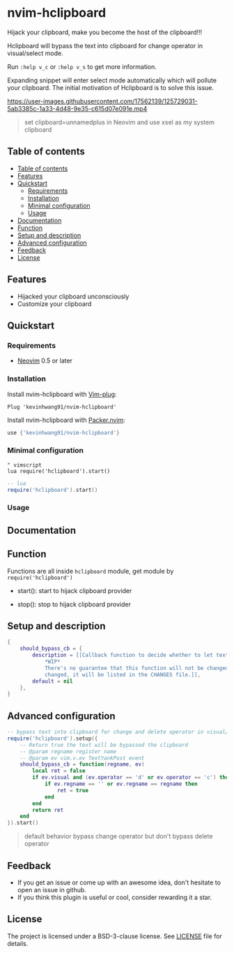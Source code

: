 # nvim-hclipboard

Hijack your clipboard, make you become the host of the clipboard!!!

Hclipboard will bypass the text into clipboard for change operator in visual/select mode.

Run `:help v_c` or `:help v_s` to get more information.

Expanding snippet will enter select mode automatically which will pollute your clipboard.
The initial motivation of Hclipboard is to solve this issue.

<!-- markdownlint-disable MD034-->
https://user-images.githubusercontent.com/17562139/125729031-5ab3385c-1a33-4d48-9e35-c615d07e091e.mp4
<!-- markdownlint-enable MD034-->

> set clipboard=unnamedplus in Neovim and use xsel as my system clipboard

## Table of contents

* [Table of contents](#table-of-contents)
* [Features](#features)
* [Quickstart](#quickstart)
  * [Requirements](#requirements)
  * [Installation](#installation)
  * [Minimal configuration](#minimal-configuration)
  * [Usage](#usage)
* [Documentation](#documentation)
* [Function](#function)
* [Setup and description](#setup-and-description)
* [Advanced configuration](#advanced-configuration)
* [Feedback](#feedback)
* [License](#license)

## Features

- Hijacked your clipboard unconsciously
- Customize your clipboard

## Quickstart

### Requirements

- [Neovim](https://github.com/neovim/neovim) 0.5 or later

### Installation

Install nvim-hclipboard with [Vim-plug](https://github.com/junegunn/vim-plug):

```vim
Plug 'kevinhwang91/nvim-hclipboard'
```

Install nvim-hclipboard with [Packer.nvim](https://github.com/wbthomason/packer.nvim):

```lua
use {'kevinhwang91/nvim-hclipboard'}
```

### Minimal configuration

```vim
" vimscript
lua require('hclipboard').start()
```

```lua
-- lua
require('hclipboard').start()
```

### Usage

## Documentation

## Function

Functions are all inside `hclipboard` module, get module by `require('hclipboard')`

- start(): start to hijack clipboard provider

- stop(): stop to hijack clipboard provider

## Setup and description

```lua
{
    should_bypass_cb = {
        description = [[Callback function to decide whether to let text bypass the clipboard.
            *WIP*
            There's no guarantee that this function will not be changed in the future. If it is
            changed, it will be listed in the CHANGES file.]],
        default = nil
    },
}
```

## Advanced configuration

```lua
-- bypass text into clipboard for change and delete operator in visual/select mode.
require('hclipboard').setup({
    -- Return true the text will be bypassed the clipboard
    -- @param regname register name
    -- @param ev vim.v.ev TextYankPost event
    should_bypass_cb = function(regname, ev)
        local ret = false
        if ev.visual and (ev.operator == 'd' or ev.operator == 'c') then
            if ev.regname == '' or ev.regname == regname then
                ret = true
            end
        end
        return ret
    end
}).start()
```

> default behavior bypass change operator but don't bypass delete operator

## Feedback

- If you get an issue or come up with an awesome idea, don't hesitate to open an issue in github.
- If you think this plugin is useful or cool, consider rewarding it a star.

## License

The project is licensed under a BSD-3-clause license. See [LICENSE](./LICENSE) file for details.
